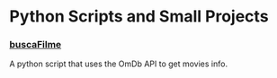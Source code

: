 # Python Scripts and Small Projects

### [buscaFilme](/buscaFilme)
A python script that uses the OmDb API to get movies info.
